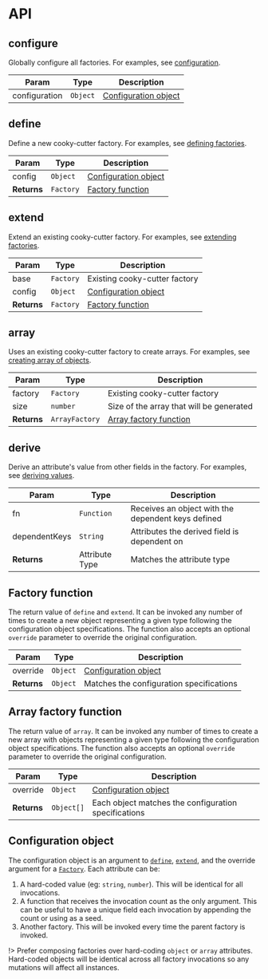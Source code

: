 # API

## configure

Globally configure all factories. For examples, see [configuration](configure).

| Param         | Type     | Description                                             |
| ------------- | -------- | ------------------------------------------------------- |
| configuration | `Object` | [Configuration object](configure#configuration-options) |

## define

Define a new cooky-cutter factory. For examples, see [defining factories](define).

| Param       | Type      | Description                                      |
| ----------- | --------- | ------------------------------------------------ |
| config      | `Object`  | [Configuration object](api#configuration-object) |
| **Returns** | `Factory` | [Factory function](api#factory-function)         |

## extend

Extend an existing cooky-cutter factory. For examples, see [extending factories](extend).

| Param       | Type      | Description                                      |
| ----------- | --------- | ------------------------------------------------ |
| base        | `Factory` | Existing cooky-cutter factory                    |
| config      | `Object`  | [Configuration object](api#configuration-object) |
| **Returns** | `Factory` | [Factory function](api#factory-function)         |

## array

Uses an existing cooky-cutter factory to create arrays. For examples, see [creating array of objects](define#creating-array-of-objects).

| Param       | Type           | Description                                          |
| ----------- | -------------- | ---------------------------------------------------- |
| factory     | `Factory`      | Existing cooky-cutter factory                        |
| size        | `number`       | Size of the array that will be generated             |
| **Returns** | `ArrayFactory` | [Array factory function](api#array-factory-function) |

## derive

Derive an attribute's value from other fields in the factory. For examples, see
[deriving values](derive).

| Param         | Type           | Description                                        |
| ------------- | -------------- | -------------------------------------------------- |
| fn            | `Function`     | Receives an object with the dependent keys defined |
| dependentKeys | `String`       | Attributes the derived field is dependent on       |
| **Returns**   | Attribute Type | Matches the attribute type                         |

## Factory function

The return value of `define` and `extend`. It can be invoked any number of times
to create a new object representing a given type following the configuration
object specifications. The function also accepts an optional `override`
parameter to override the original configuration.

| Param       | Type     | Description                                      |
| ----------- | -------- | ------------------------------------------------ |
| override    | `Object` | [Configuration object](api#configuration-object) |
| **Returns** | `Object` | Matches the configuration specifications         |

## Array factory function

The return value of `array`. It can be invoked any number of times
to create a new array with objects representing a given type following the configuration
object specifications. The function also accepts an optional `override`
parameter to override the original configuration.

| Param       | Type       | Description                                          |
| ----------- | ---------- | ---------------------------------------------------- |
| override    | `Object`   | [Configuration object](api#configuration-object)     |
| **Returns** | `Object[]` | Each object matches the configuration specifications |

## Configuration object

The configuration object is an argument to [`define`](api#define),
[`extend`](api#extend), and the override argument for a [`Factory`](api#factory).
Each attribute can be:

1.  A hard-coded value (eg: `string`, `number`). This will be
    identical for all invocations.
1.  A function that receives the invocation count as the only argument. This
    can be useful to have a unique field each invocation by appending the
    count or using as a seed.
1.  Another factory. This will be invoked every time the parent factory is
    invoked.

!> Prefer composing factories over hard-coding `object` or `array` attributes.
Hard-coded objects will be identical across all factory invocations so any
mutations will affect all instances.
